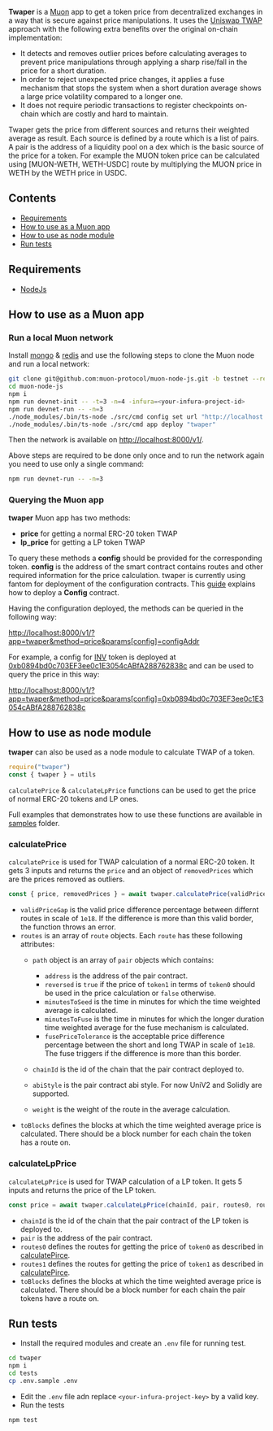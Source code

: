 **Twaper** is a [Muon](https://github.com/muon-protocol/) app to get a token price from decentralized exchanges in a way that is secure against price manipulations. It uses the [Uniswap TWAP](https://uniswap.org/blog/uniswap-v3-oracles) approach with the following extra benefits over the original on-chain implementation:

- It detects and removes outlier prices before calculating averages to prevent price manipulations through applying a sharp rise/fall in the price for a short duration.
- In order to reject unexpected price changes, it applies a fuse mechanism that stops the system when a short duration average shows a large price volatility compared to a longer one.
- It does not require periodic transactions to register checkpoints on-chain which are costly and hard to maintain.

Twaper gets the price from different sources and returns their weighted average as result. Each source is defined by a route which is a list of pairs. A pair is the address of a liquidity pool on a dex which is the basic source of the price for a token. For example the MUON token price can be calculated using [MUON-WETH, WETH-USDC] route by multiplying the MUON price in WETH by the WETH price in USDC.

## Contents

- [Requirements](#requirements)
- [How to use as a Muon app](#how-to-use-as-a-muon-app)
- [How to use as node module](#how-to-use-as-node-module)
- [Run tests](#run-tests)

## Requirements

- [NodeJs](https://nodejs.org/en/download/package-manager/)

## How to use as a Muon app

### Run a local Muon network

Install [mongo](https://www.mongodb.com/docs/manual/installation/) & [redis](https://redis.io/docs/getting-started/) and use the following steps to clone the Muon node and run a local network:

```bash
git clone git@github.com:muon-protocol/muon-node-js.git -b testnet --recurse-submodules
cd muon-node-js
npm i
npm run devnet-init -- -t=3 -n=4 -infura=<your-infura-project-id>
npm run devnet-run -- -n=3
./node_modules/.bin/ts-node ./src/cmd config set url "http://localhost:8000/v1"
./node_modules/.bin/ts-node ./src/cmd app deploy "twaper"
```

Then the network is available on [http://localhost:8000/v1/](http://localhost:8000/v1/).

Above steps are required to be done only once and to run the network again you need to use only a single command:

```bash
npm run devnet-run -- -n=3
```

### Querying the Muon app

**twaper** Muon app has two methods:

- **price** for getting a normal ERC-20 token TWAP
- **lp_price** for getting a LP token TWAP

To query these methods a **config** should be provided for the corresponding token. **config** is the address of the smart contract contains routes and other required information for the price calculation. twaper is currently using fantom for deployment of the configuration contracts. This [guide](/config-db/README.md) explains how to deploy a **Config** contract.

Having the configuration deployed, the methods can be queried in the following way:

<http://localhost:8000/v1/?app=twaper&method=price&params[config]=configAddr>

For example, a config for [INV](https://etherscan.io/token/0x41d5d79431a913c4ae7d69a668ecdfe5ff9dfb68) token is deployed at [0xb0894bd0c703EF3ee0c1E3054cABfA288762838c](https://ftmscan.com/address/0xb0894bd0c703EF3ee0c1E3054cABfA288762838c) and can be used to query the price in this way:

[http://localhost:8000/v1/?app=twaper&method=price&params[config]=0xb0894bd0c703EF3ee0c1E3054cABfA288762838c](http://localhost:8000/v1/?app=twaper&method=price&params[config]=0xb0894bd0c703EF3ee0c1E3054cABfA288762838c)

## How to use as node module

**twaper** can also be used as a node module to calculate TWAP of a token.

```js
require("twaper")
const { twaper } = utils
```

`calculatePrice` & `calculateLpPrice` functions can be used to get the price of normal ERC-20 tokens and LP ones.

Full examples that demonstrates how to use these functions are available in [samples](scripts/samples/) folder.

### calculatePrice

`calculatePrice` is used for TWAP calculation of a normal ERC-20 token. It gets 3 inputs and returns the `price` and an object of `removedPrices` which are the prices removed as outliers.

```js
const { price, removedPrices } = await twaper.calculatePrice(validPriceGap, routes, toBlocks)
```

- `validPriceGap` is the valid price difference percentage between differnt routes in scale of `1e18`. If the difference is more than this valid border, the function throws an error.
- `routes` is an array of `route` objects. Each `route` has these following attributes:
  - `path` object is an array of `pair` objects which contains:
    - `address` is the address of the pair contract.
    - `reversed` is `true` if the price of `token1` in terms of `token0` should be used in the price calculation or `false` otherwise.
    - `minutesToSeed` is the time in minutes for which the time weighted average is calculated.
    - `minutesToFuse` is the time in minutes for which the longer duration time weighted average for the fuse mechanism is calculated.
    - `fusePriceTolerance` is the acceptable price difference percentage between the short and long TWAP in scale of `1e18`. The fuse triggers if the difference is more than this border.

  - `chainId` is the id of the chain that the pair contract deployed to.
  - `abiStyle` is the pair contract abi style. For now UniV2 and Solidly are supported.
  - `weight` is the weight of the route in the average calculation.
- `toBlocks` defines the blocks at which the time weighted average price is calculated. There should be a block number for each chain the token has a route on.

### calculateLpPrice

`calculateLpPrice` is used for TWAP calculation of a LP token. It gets 5 inputs and returns the price of the LP token.

```js
const price = await twaper.calculateLpPrice(chainId, pair, routes0, routes1, toBlocks)
```

- `chainId` is the id of the chain that the pair contract of the LP token is deployed to.
- `pair` is the address of the pair contract.
- `routes0` defines the routes for getting the price of `token0` as described in [calculatePirce](#calculateprice).
- `routes1` defines the routes for getting the price of `token1` as described in [calculatePirce](#calculateprice).
- `toBlocks` defines the blocks at which the time weighted average price is calculated. There should be a block number for each chain the pair tokens have a route on.

## Run tests

- Install the required modules and create an `.env` file for running test.

```bash
cd twaper
npm i
cd tests
cp .env.sample .env
```

- Edit the `.env` file adn replace `<your-infura-project-key>` by a valid key.
- Run the tests

```bash
npm test
```
